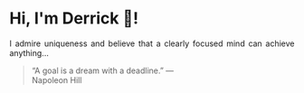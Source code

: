 # Hi, I'm Derrick 👋!
<p align="justify">I admire uniqueness and believe that a clearly focused mind can achieve anything...</p> 
<!-- #quote-start -->
<blockquote>&ldquo;A goal is a dream with a deadline.&rdquo; &mdash; <footer>Napoleon Hill</footer></blockquote>
<!-- #quote-end -->

